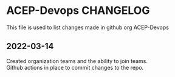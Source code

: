 # ACEP-Devops CHANGELOG

This file is used to list changes made in github org ACEP-Devops

## 2022-03-14

Created organization teams and the ability to join teams.   
Github actions in place to commit changes to the repo. 